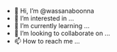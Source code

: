 - 👋 Hi, I’m @wassanaboonna
- 👀 I’m interested in ...
- 🌱 I’m currently learning ...
- 💞️ I’m looking to collaborate on ...
- 📫 How to reach me ...

<!---
wassanaboonna/wassanaboonna is a ✨ special ✨ repository because its `README.md` (this file) appears on your GitHub profile.
You can click the Preview link to take a look at your changes.
--->
